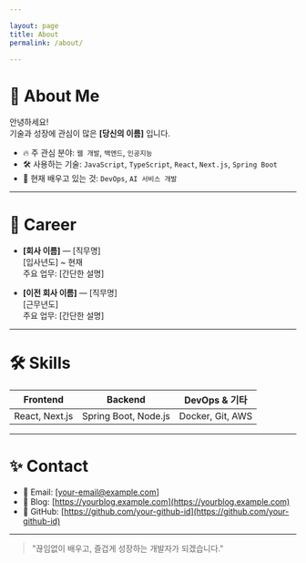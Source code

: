 ```yaml
---

layout: page
title: About
permalink: /about/

---
```


# 👋 About Me

안녕하세요!  
기술과 성장에 관심이 많은 **[당신의 이름]** 입니다.

- 🔥 주 관심 분야: `웹 개발`, `백엔드`, `인공지능`
- 🛠️ 사용하는 기술: `JavaScript`, `TypeScript`, `React`, `Next.js`, `Spring Boot`
- 🧠 현재 배우고 있는 것: `DevOps`, `AI 서비스 개발`

---

# 🚀 Career

- **[회사 이름]** — [직무명]  
  [입사년도] ~ 현재  
  주요 업무: [간단한 설명]

- **[이전 회사 이름]** — [직무명]  
  [근무년도]  
  주요 업무: [간단한 설명]

---

# 🛠 Skills

|    Frontend    |       Backend        |  DevOps & 기타   |
| :------------: | :------------------: | :--------------: |
| React, Next.js | Spring Boot, Node.js | Docker, Git, AWS |

---

# ✨ Contact

- 📧 Email: [your-email@example.com]
- 📝 Blog: [https://yourblog.example.com](https://yourblog.example.com)
- 💬 GitHub: [https://github.com/your-github-id](https://github.com/your-github-id)

---

> "끊임없이 배우고, 즐겁게 성장하는 개발자가 되겠습니다."